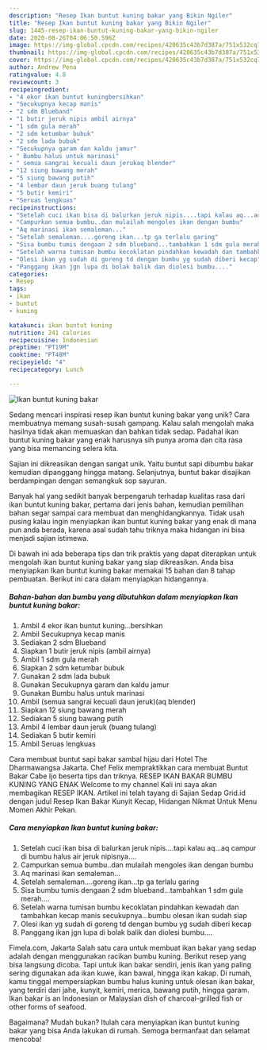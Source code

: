 ```yaml
---
description: "Resep Ikan buntut kuning bakar yang Bikin Ngiler"
title: "Resep Ikan buntut kuning bakar yang Bikin Ngiler"
slug: 1445-resep-ikan-buntut-kuning-bakar-yang-bikin-ngiler
date: 2020-08-26T04:06:50.596Z
image: https://img-global.cpcdn.com/recipes/420635c43b7d387a/751x532cq70/ikan-buntut-kuning-bakar-foto-resep-utama.jpg
thumbnail: https://img-global.cpcdn.com/recipes/420635c43b7d387a/751x532cq70/ikan-buntut-kuning-bakar-foto-resep-utama.jpg
cover: https://img-global.cpcdn.com/recipes/420635c43b7d387a/751x532cq70/ikan-buntut-kuning-bakar-foto-resep-utama.jpg
author: Andrew Pena
ratingvalue: 4.8
reviewcount: 3
recipeingredient:
- "4 ekor ikan buntut kuningbersihkan"
- "Secukupnya kecap manis"
- "2 sdm Blueband"
- "1 butir jeruk nipis ambil airnya"
- "1 sdm gula merah"
- "2 sdm ketumbar bubuk"
- "2 sdm lada bubuk"
- "Secukupnya garam dan kaldu jamur"
- " Bumbu halus untuk marinasi"
- " semua sangrai kecuali daun jerukaq blender"
- "12 siung bawang merah"
- "5 siung bawang putih"
- "4 lembar daun jeruk buang tulang"
- "5 butir kemiri"
- "Seruas lengkuas"
recipeinstructions:
- "Setelah cuci ikan bisa di balurkan jeruk nipis....tapi kalau aq...aq campur di bumbu halus air jeruk nipisnya...."
- "Campurkan semua bumbu..dan mulailah mengoles ikan dengan bumbu"
- "Aq marinasi ikan semaleman..."
- "Setelah semaleman....goreng ikan...tp ga terlalu garing"
- "Sisa bumbu tumis dengaan 2 sdm blueband...tambahkan 1 sdm gula merah...."
- "Setelah warna tumisan bumbu kecoklatan pindahkan kewadah dan tambahkan kecap manis secukupnya...bumbu olesan ikan sudah siap"
- "Olesi ikan yg sudah di goreng td dengan bumbu yg sudah diberi kecap"
- "Panggang ikan jgn lupa di bolak balik dan diolesi bumbu...."
categories:
- Resep
tags:
- ikan
- buntut
- kuning

katakunci: ikan buntut kuning 
nutrition: 241 calories
recipecuisine: Indonesian
preptime: "PT19M"
cooktime: "PT48M"
recipeyield: "4"
recipecategory: Lunch

---
```



![Ikan buntut kuning bakar](https://img-global.cpcdn.com/recipes/420635c43b7d387a/751x532cq70/ikan-buntut-kuning-bakar-foto-resep-utama.jpg)

Sedang mencari inspirasi resep ikan buntut kuning bakar yang unik? Cara membuatnya memang susah-susah gampang. Kalau salah mengolah maka hasilnya tidak akan memuaskan dan bahkan tidak sedap. Padahal ikan buntut kuning bakar yang enak harusnya sih punya aroma dan cita rasa yang bisa memancing selera kita.

Sajian ini dikreasikan dengan sangat unik. Yaitu buntut sapi dibumbu bakar kemudian dipanggang hingga matang. Selanjutnya, buntut bakar disajikan berdampingan dengan semangkuk sop sayuran.

Banyak hal yang sedikit banyak berpengaruh terhadap kualitas rasa dari ikan buntut kuning bakar, pertama dari jenis bahan, kemudian pemilihan bahan segar sampai cara membuat dan menghidangkannya. Tidak usah pusing kalau ingin menyiapkan ikan buntut kuning bakar yang enak di mana pun anda berada, karena asal sudah tahu triknya maka hidangan ini bisa menjadi sajian istimewa.


Di bawah ini ada beberapa tips dan trik praktis yang dapat diterapkan untuk mengolah ikan buntut kuning bakar yang siap dikreasikan. Anda bisa menyiapkan Ikan buntut kuning bakar memakai 15 bahan dan 8 tahap pembuatan. Berikut ini cara dalam menyiapkan hidangannya.

<!--inarticleads1-->

##### Bahan-bahan dan bumbu yang dibutuhkan dalam menyiapkan Ikan buntut kuning bakar:

1. Ambil 4 ekor ikan buntut kuning...bersihkan
1. Ambil Secukupnya kecap manis
1. Sediakan 2 sdm Blueband
1. Siapkan 1 butir jeruk nipis (ambil airnya)
1. Ambil 1 sdm gula merah
1. Siapkan 2 sdm ketumbar bubuk
1. Gunakan 2 sdm lada bubuk
1. Gunakan Secukupnya garam dan kaldu jamur
1. Gunakan  Bumbu halus untuk marinasi
1. Ambil  (semua sangrai kecuali daun jeruk)(aq blender)
1. Siapkan 12 siung bawang merah
1. Sediakan 5 siung bawang putih
1. Ambil 4 lembar daun jeruk (buang tulang)
1. Sediakan 5 butir kemiri
1. Ambil Seruas lengkuas


Cara membuat buntut sapi bakar sambal hijau dari Hotel The Dharmawangsa Jakarta. Chef Felix mempraktikkan cara membuat Buntut Bakar Cabe Ijo beserta tips dan triknya. RESEP IKAN BAKAR BUMBU KUNING YANG ENAK Welcome to my channel Kali ini saya akan membagikan RESEP IKAN. Artikel ini telah tayang di Sajian Sedap Grid.id dengan judul Resep Ikan Bakar Kunyit Kecap, Hidangan Nikmat Untuk Menu Momen Akhir Pekan. 

<!--inarticleads2-->

##### Cara menyiapkan Ikan buntut kuning bakar:

1. Setelah cuci ikan bisa di balurkan jeruk nipis....tapi kalau aq...aq campur di bumbu halus air jeruk nipisnya....
1. Campurkan semua bumbu..dan mulailah mengoles ikan dengan bumbu
1. Aq marinasi ikan semaleman...
1. Setelah semaleman....goreng ikan...tp ga terlalu garing
1. Sisa bumbu tumis dengaan 2 sdm blueband...tambahkan 1 sdm gula merah....
1. Setelah warna tumisan bumbu kecoklatan pindahkan kewadah dan tambahkan kecap manis secukupnya...bumbu olesan ikan sudah siap
1. Olesi ikan yg sudah di goreng td dengan bumbu yg sudah diberi kecap
1. Panggang ikan jgn lupa di bolak balik dan diolesi bumbu....


Fimela.com, Jakarta Salah satu cara untuk membuat ikan bakar yang sedap adalah dengan menggunakan racikan bumbu kuning. Berikut resep yang bisa langsung dicoba. Tapi untuk ikan bakar sendiri, jenis ikan yang paling sering digunakan ada ikan kuwe, ikan bawal, hingga ikan kakap. Di rumah, kamu tinggal mempersiapkan bumbu halus kuning untuk olesan ikan bakar, yang terdiri dari jahe, kunyit, kemiri, merica, bawang putih, hingga garam. Ikan bakar is an Indonesian or Malaysian dish of charcoal-grilled fish or other forms of seafood. 

Bagaimana? Mudah bukan? Itulah cara menyiapkan ikan buntut kuning bakar yang bisa Anda lakukan di rumah. Semoga bermanfaat dan selamat mencoba!
